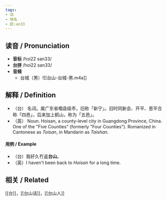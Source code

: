 ```yaml
---
tags:
- 词
- 地名
- 韵:an33
---
```


## __读音__ / Pronunciation

- __音标__  /hɔi22 san33/
- __台拼__  /hoi22 san33/
- __音频__
	- 台城（男）![[台山-台城-男.m4a]]
## 解释 / Definition

- （台） 名词。属广东省嗰县级市，旧称「新宁」。旧时同新会、开平、恩平合称「四邑」，后来加上鹤山，称为「五邑」。
- （英） Noun. Hoisan, a county-level city in Guangdong Province, China. One of the "Five Counties" (formerly "Four Counties"). Romanized in Cantonese as _Toisan_, in Mandarin as _Taishan_. 

#### 用例 / Example

- （台）我好久冇返**台山**。
- （英）I haven't been back to _Hoisan_ for a long time.

## 相关 / Related

[[台]]，[[台山话]]，[[台山人]]

